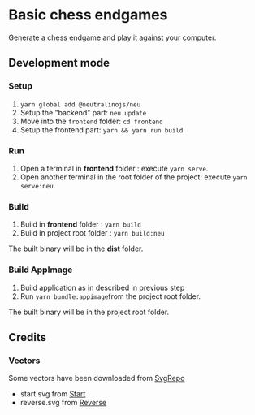 # Basic chess endgames

Generate a chess endgame and play it against your computer.

## Development mode

### Setup

1. `yarn global add @neutralinojs/neu`
2. Setup the "backend" part: `neu update`
3. Move into the `frontend` folder: `cd frontend`
4. Setup the frontend part: `yarn && yarn run build`

### Run

1. Open a terminal in **frontend** folder :  execute `yarn serve`.
2. Open another terminal in the root folder of the project: execute `yarn serve:neu`.

### Build

1. Build in **frontend** folder : `yarn build`
2. Build in project root folder : `yarn build:neu`

The built binary will be in the **dist** folder.

### Build AppImage

1. Build application as in described in previous step
2. Run `yarn bundle:appimage`from the project root folder.

The built binary will be in the project root folder.

## Credits

### Vectors

Some vectors have been downloaded from [SvgRepo](https://www.svgrepo.com)

* start.svg from [Start](https://www.svgrepo.com/svg/304738/start-line)
* reverse.svg from [Reverse](https://www.svgrepo.com/svg/215783/up-arrow-ui)